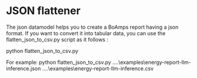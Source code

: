 # JSON flattener

The json datamodel helps you to create a BoAmps report having a json format. If you want to convert it into tabular data, you can use the flatten_json_to_csv.py script as it follows : 

 python flatten_json_to_csv.py <json-report-name> <csv-name-to-create>

For example: python flatten_json_to_csv.py ..\..\examples\energy-report-llm-inference.json ..\..\examples\energy-report-llm-inference.csv



